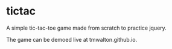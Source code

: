 tictac
======

A simple tic-tac-toe game made from scratch to practice jquery.

The game can be demoed live at tmwalton.github.io.
